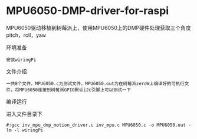 # MPU6050-DMP-driver-for-raspi
MPU6050驱动移植到树莓派上，使用MPU6050上的DMP硬件处理获取三个角度pitch，roll，yaw

环境准备

    安装wiringPi

文件介绍 

    一共8个文件，MPU6050.c为测试文件，MPU6050.out为在树莓派zeroW上编译好的可执行文件，将MPU6050连接到树莓派GPIO默认i2c引脚上可以测试一下

编译运行

   进入文件目录下
  
    #:gcc inv_mpu_dmp_motion_driver.c inv_mpu.c MPU6050.c -o MPU6050.out -lm -l wiringPi

